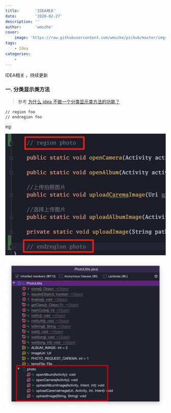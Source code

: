 ```yaml
---
title:       'IDEA相关'
date:        '2020-02-27'
description: ''
author:      'wmszhe'
cover:
    image: 'https://raw.githubusercontent.com/wmszhe/pichub/master/imgs/68wplh.png'
tags:
    - Idea
categories:
    - 
---
```


IDEA相关 ，持续更新

<!--more-->

### 一. 分类显示类方法

> 参考 [为什么 idea 不做一个分类显示类方法的功能？](https://www.v2ex.com/t/647696)

```
// region foo
// endregion foo
```

eg:

![](https://raw.githubusercontent.com/wmszhe/pichub/master/imgs/hXmEX6.jpg)

![](https://raw.githubusercontent.com/wmszhe/pichub/master/imgs/zGWown.jpg)

